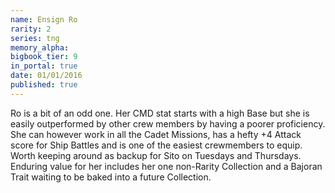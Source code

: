 ```yaml
---
name: Ensign Ro
rarity: 2
series: tng
memory_alpha:
bigbook_tier: 9
in_portal: true
date: 01/01/2016
published: true
---
```


Ro is a bit of an odd one. Her CMD stat starts with a high Base but she is easily outperformed by other crew members by having a poorer proficiency. She can however work in all the Cadet Missions, has a hefty +4 Attack score for Ship Battles and is one of the easiest crewmembers to equip. Worth keeping around as backup for Sito on Tuesdays and Thursdays. Enduring value for her includes her one non-Rarity Collection and a Bajoran Trait waiting to be baked into a future Collection.
